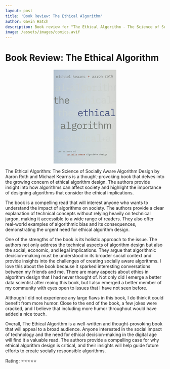 ```yaml
---
layout: post
title: 'Book Review: The Ethical Algorithm'
author: Gavin Hatch
description: Book review for "The Ethical Algorithm - The Science of Socially Aware Algorithm Design" by Aaron Roth and Michael Kearns
image: /assets/images/comics.avif
---
```


# Book Review: The Ethical Algorithm

<img 
    src="https://github.com/grhatch/my386blog/blob/main/assets/images/book_cover.png?raw=true" alt="merge_conflict" style="display: block;
            margin-left: auto;
            margin-right: auto; width:200px;"
/>

The Ethical Algorithm: The Science of Socially Aware Algorithm Design by Aaron Roth and Michael Kearns is a thought-provoking book that delves into the growing concern of ethical algorithm design. The authors provide insight into how algorithms can affect society and highlight the importance of designing algorithms that consider the ethical implications.

The book is a compelling read that will interest anyone who wants to understand the impact of algorithms on society. The authors provide a clear explanation of technical concepts without relying heavily on technical jargon, making it accessible to a wide range of readers. They also offer real-world examples of algorithmic bias and its consequences, demonstrating the urgent need for ethical algorithm design.

One of the strengths of the book is its holistic approach to the issue. The authors not only address the technical aspects of algorithm design but also the social, economic, and legal implications. They argue that algorithmic decision-making must be understood in its broader social context and provide insights into the challenges of creating socially aware algorithms. I love this about the book because it sparked interesting conversations between my friends and me. There are many aspects about ethics in algorithm design that I had never thought of. Not only did I emerge a better data scientist after reaing this book, but I also emerged a better member of my community with eyes open to issues that I have not seen before.

Although I did not experience any large flaws in this book, I do think it could benefit from more humor. Close to the end of the book, a few jokes were cracked, and I believe that including more humor throughout would have added a nice touch.

Overall, The Ethical Algorithm is a well-written and thought-provoking book that will appeal to a broad audience. Anyone interested in the social impact of technology and the need for ethical decision-making in the digital age will find it a valuable read. The authors provide a compelling case for why ethical algorithm design is critical, and their insights will help guide future efforts to create socially responsible algorithms.

Rating: ⭐⭐⭐⭐⭐
